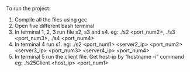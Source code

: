 To run the project:
1.	Compile all the files using gcc
2.	Open five different bash terminal
3.	In terminal 1, 2, 3 run file s2, s3 and s4.
eg: ./s2 <port_num2>, ./s3 <port_num3>, ./s4 <port_num4>
4.	In terminal 4 run s1.
eg: ./s2 <port_num1> <server2_ip> <port_num2> <server3_ip> <port_num3> <server4_ip> <port_num4>
5.	In terminal 5 run the client file. Get host-ip by “hostname -i” command
eg: ./s25Client <host_ip> <port_num1>
